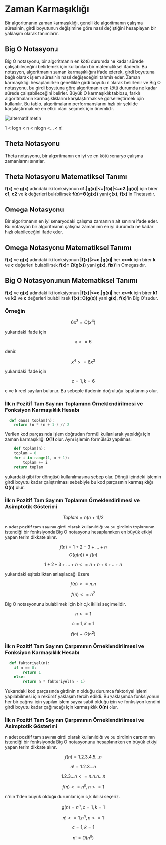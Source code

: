 # Zaman Karmaşıklığı
  Bir algoritmanın zaman karmaşıklığı, genellikle algoritmanın çalışma süresinin, girdi boyutunun değişimine 
  göre nasıl değiştiğini hesaplayan bir yaklaşım olarak tanımlanır.

## Big O Notasyonu 
 
  Big O notasyonu, bir algoritmanın en kötü durumda ne kadar sürede çalışabileceğini belirlemek için kullanılan bir matematiksel ifadedir. Bu notasyon, algoritmanın zaman karmaşıklığını ifade ederek, girdi boyutuna bağlı olarak işlem süresinin nasıl değişeceğini tahmin eder. Zaman karmaşıklığı hesaplanırken genellikle girdi boyutu n olarak belirlenir ve Big O notasyonu, bu girdi boyutuna göre algoritmanın en kötü durumda ne kadar sürede çalışabileceğini belirler. Büyük O karmaşıklık tablosu, farklı algoritmaların karmaşıklıklarını karşılaştırmak ve görselleştirmek için kullanılır. Bu tablo, algoritmaların performanslarını hızlı bir şekilde karşılaştırmak ve en etkili olanı seçmek için önemlidir.

  ![alternatif metin](https://miro.medium.com/v2/resize:fit:1400/1*5ZLci3SuR0zM_QlZOADv8Q.jpeg)

1 < logn < n < nlogn <... < n!

## Theta Notasyonu 

  Theta notasyonu, bir algoritmanın en iyi ve en kötü senaryo çalışma zamanlarını sınırlar. 
  
## Theta Notasyonu Matematiksel Tanımı
 **f(x)** ve **g(x)** adındaki iki fonksiyonun **c1.|g(x)|<=|f(x)|<=c2.|g(x)|**   için birer **c1**, **c2** ve **k** değerleri bulabilirsek 
  **f(x)=Θ(g(x))** yani **g(x)**, **f(x)**'in Thetasıdır.

## Omega Notasyonu 
  
  Bir algoritmanın en iyi senaryodaki çalışma zamanının alt sınırını ifade eder. Bu notasyon bir algoritmanın çalışma zamanının en iyi durumda ne kadar hızlı olabileceğini ifade eder.

## Omega Notasyonu Matematiksel Tanımı
 **f(x)** ve **g(x)** adındaki iki fonksiyonun **|f(x)|>=c.|g(x)|** her **x>=k** için birer **k** ve **c** değerleri bulabilirsek 
  **f(x)= Ω(g(x))** yani **g(x)**, **f(x)**'in Omegasıdır.

## Big O Notasyonunun Matematiksel Tanımı

  **f(x)** ve **g(x)** adındaki iki fonksiyonun **|f(x)|<=c.|g(x)|** her **x>=k** için birer **k1** ve **k2** ve **c** değerleri bulabilirsek 
  **f(x)=O(g(x))** yani **g(x)**, **f(x)**'in Big O'sudur.

### Örneğin

$$
  6x^3 = O(x^4) 
$$

 yukarıdaki ifade için 

$$
 x>= 6
$$

 denir.

 $$
 x^4 >= 6x^3  
 $$

 yukarıdaki ifade için  
 
 $$
 c=1, k=6
 $$

c ve k reel sayıları bulunur. Bu sebeple ifadenin doğruluğu ispatlanmış olur.

### İlk n Pozitif Tam Sayının Toplamınn Örneklendirilmesi ve Fonksiyon Karmaşıklık Hesabı

```python
  def gauss_toplam(n):
    return (n * (n + 1)) // 2

```
Verilen kod parçasında işlem doğrudan formül kullanılarak yapıldığı için zaman karmaşıklığı **O(1)** olur. Aynı işlemin formülsüz yapılması 

```python
    def toplam(n):
    toplam = 0
    for i in range(1, n + 1):
        toplam += i
    return toplam

```
yukardaki gibi for döngüsü kullanılmasına sebep olur. Döngü içindeki işlemin girdi boyutu kadar çalıştırılması sebebiyle bu kod parçasının karmaşıklığı **O(n)** olur.

### İlk n Pozitif Tam Sayının Toplamın Örneklendirilmesi ve Asimptotik Gösterimi

$$
Toplam=n(n+1)/2
$$

n adet pozitif tam sayının girdi olarak kullanıldığı ve bu girdinin toplamının istendiği bir fonksiyonda Big O notasyonu hesaplanırken en büyük etkiyi yapan terim dikkate alınır. 

$$
f(n)=1+2+3+...+n
$$
$$
O(g(n))=f(n)
$$

$$
1+2+3+...+n<=n+n+n+..+n
$$

yukarıdaki eşitsizlikten anlaşılacağı üzere 

$$
f(n)<=n.n
$$

$$
f(n)<=n^2
$$

Big O notasyonunu bulabilmek için bir c,k ikilisi seçilmelidir.

$$
n>=1
$$

$$
c=1,k=1
$$


$$
f(n)=O(n^2)
$$


### İlk n Pozitif Tam Sayının Çarpımının Örneklendirilmesi ve Fonksiyon Karmaşıklık Hesabı

```python
  def faktoriyel(n):
    if n == 0:
        return 1
    else:
        return n * faktoriyel(n - 1)
```

Yukarıdaki kod parçasında girdinin n olduğu durumda faktoriyel işlemi yapılabilmesi için rekürsif yaklaşım tercih edildi. Bu yaklaşımda fonksiyonun her bir çağrısı için yapılan işlem sayısı sabit olduğu için ve fonksiyon kendini girdi boyutu kadar çağıracağı için karmaşıklık **O(n)** olur.

### İlk n Pozitif Tam Sayının Çarpımının Örneklendirilmesi ve Asimptotik Gösterimi 

n adet pozitif tam sayının girdi olarak kullanıldığı ve bu girdinin çarpımının istendiği bir fonksiyonda Big O notasyonunu hesaplanırken en büyük etkiyi yapan terim dikkate alınır.  

$$
f(n)=1.2.3.4.5...n
$$

$$
n!=1.2.3...n
$$

$$
1.2.3...n<= n.n.n...n
$$

$$
f(n)<=n^n, n>=1
$$

n'nin 1'den büyük olduğu durumlar için c,k ikilisi seçeriz.

$$
g(n)=n^n, c=1, k=1
$$

$$
n!<= 1.n^n, n>=1 
$$

$$
c=1, k=1
$$

$$
n!=O(n^n)
$$
